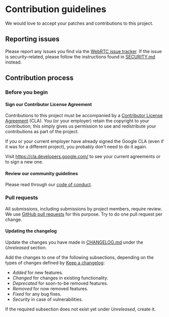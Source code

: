 # Contribution guidelines

We would love to accept your patches and contributions to this project.

## Reporting issues

Please report any issues you find via the
[WebRTC issue tracker](https://issues.webrtc.org/issues/new?component=1565733&template=1986396).
If the issue is security-related, please follow the instructions found in
[SECURITY.md](SECURITY.md) instead.

## Contribution process

### Before you begin

#### Sign our Contributor License Agreement

Contributions to this project must be accompanied by a
[Contributor License Agreement](https://cla.developers.google.com/about) (CLA).
You (or your employer) retain the copyright to your contribution; this simply
gives us permission to use and redistribute your contributions as part of the
project.

If you or your current employer have already signed the Google CLA (even if it
was for a different project), you probably don't need to do it again.

Visit <https://cla.developers.google.com/> to see your current agreements or to
sign a new one.

#### Review our community guidelines

Please read through our [code of conduct](CODE_OF_CONDUCT.md).

### Pull requests

All submissions, including submissions by project members, require review. We
use [GitHub pull requests](https://docs.github.com/articles/about-pull-requests)
for this purpose. Try to do one pull request per change.

#### Updating the changelog

Update the changes you have made in [CHANGELOG.md](CHANGELOG.md) under the
*Unreleased* section.

Add the changes to one of the following subsections, depending on the types of
changes defined by [Keep a changelog](https://keepachangelog.com/en/1.1.0/):

- *Added* for new features.
- *Changed* for changes in existing functionality.
- *Deprecated* for soon-to-be removed features.
- *Removed* for now removed features.
- *Fixed* for any bug fixes.
- *Security* in case of vulnerabilities.

If the required subsection does not exist yet under *Unreleased*, create it.
